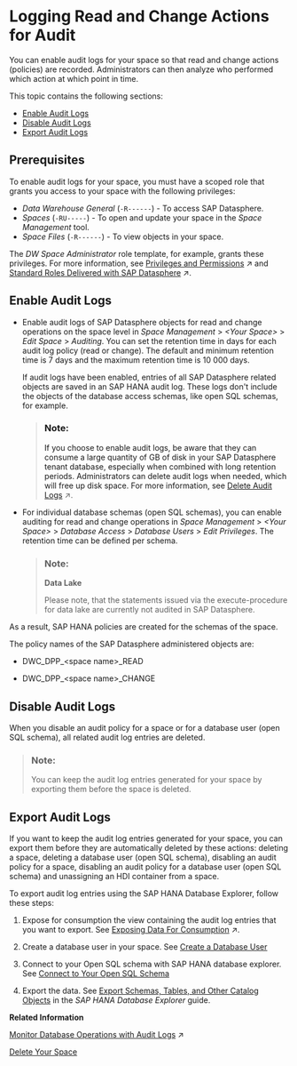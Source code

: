 <!-- loio266553976e1c4db9aaa28a75e2308b77 -->

# Logging Read and Change Actions for Audit

You can enable audit logs for your space so that read and change actions \(policies\) are recorded. Administrators can then analyze who performed which action at which point in time.

This topic contains the following sections:

-   [Enable Audit Logs](logging-read-and-change-actions-for-audit-2665539.md#loio266553976e1c4db9aaa28a75e2308b77__section_pgz_ym4_2jb)
-   [Disable Audit Logs](logging-read-and-change-actions-for-audit-2665539.md#loio266553976e1c4db9aaa28a75e2308b77__section_gzv_3kx_rvb)
-   [Export Audit Logs](logging-read-and-change-actions-for-audit-2665539.md#loio266553976e1c4db9aaa28a75e2308b77__section_js3_ylk_k2c)



<a name="loio266553976e1c4db9aaa28a75e2308b77__section_lsx_5cj_42c"/>

## Prerequisites

To enable audit logs for your space, you must have a scoped role that grants you access to your space with the following privileges:

-   *Data Warehouse General* \(`-R------`\) - To access SAP Datasphere.
-   *Spaces* \(`-RU-----`\) - To open and update your space in the *Space Management* tool.
-   *Space Files* \(`-R------`\) - To view objects in your space.

The *DW Space Administrator* role template, for example, grants these privileges. For more information, see [Privileges and Permissions](https://help.sap.com/viewer/935116dd7c324355803d4b85809cec97/DEV_CURRENT/en-US/d7350c6823a14733a7a5727bad8371aa.html "A privilege represents a task or an area in SAP Datasphere and can be assigned to a specific role. The actions that can be performed in the area are determined by the permissions assigned to a privilege.") :arrow_upper_right: and [Standard Roles Delivered with SAP Datasphere](https://help.sap.com/viewer/935116dd7c324355803d4b85809cec97/DEV_CURRENT/en-US/a50a51d80d5746c9b805a2aacbb7e4ee.html "SAP Datasphere is delivered with several standard roles. A standard role includes a predefined set of privileges and permissions.") :arrow_upper_right:. 



<a name="loio266553976e1c4db9aaa28a75e2308b77__section_pgz_ym4_2jb"/>

## Enable Audit Logs

-   Enable audit logs of SAP Datasphere objects for read and change operations on the space level in *Space Management* \> *<Your Space\>* \> *Edit Space* \> *Auditing*. You can set the retention time in days for each audit log policy \(read or change\). The default and minimum retention time is 7 days and the maximum retention time is 10 000 days.

    If audit logs have been enabled, entries of all SAP Datasphere related objects are saved in an SAP HANA audit log. These logs don't include the objects of the database access schemas, like open SQL schemas, for example.

    > ### Note:  
    > If you choose to enable audit logs, be aware that they can consume a large quantity of GB of disk in your SAP Datasphere tenant database, especially when combined with long retention periods. Administrators can delete audit logs when needed, which will free up disk space. For more information, see [Delete Audit Logs](https://help.sap.com/viewer/935116dd7c324355803d4b85809cec97/DEV_CURRENT/en-US/589fa4251db74fb7955eeee5d86fc25c.html "Delete audit logs and free up disk storage.") :arrow_upper_right:.

-   For individual database schemas \(open SQL schemas\), you can enable auditing for read and change operations in *Space Management* \> *<Your Space\>* \> *Database Access* \> *Database Users* \> *Edit Privileges*. The retention time can be defined per schema.

    > ### Note:  
    > **Data Lake**
    > 
    > Please note, that the statements issued via the execute-procedure for data lake are currently not audited in SAP Datasphere.


As a result, SAP HANA policies are created for the schemas of the space.

The policy names of the SAP Datasphere administered objects are:

-   DWC\_DPP\_<space name\>\_READ

-   DWC\_DPP\_<space name\>\_CHANGE




<a name="loio266553976e1c4db9aaa28a75e2308b77__section_gzv_3kx_rvb"/>

## Disable Audit Logs

When you disable an audit policy for a space or for a database user \(open SQL schema\), all related audit log entries are deleted.

> ### Note:  
> You can keep the audit log entries generated for your space by exporting them before the space is deleted.



<a name="loio266553976e1c4db9aaa28a75e2308b77__section_js3_ylk_k2c"/>

## Export Audit Logs

If you want to keep the audit log entries generated for your space, you can export them before they are automatically deleted by these actions: deleting a space, deleting a database user \(open SQL schema\), disabling an audit policy for a space, disabling an audit policy for a database user \(open SQL schema\) and unassigning an HDI container from a space.

To export audit log entries using the SAP HANA Database Explorer, follow these steps:

1.  Expose for consumption the view containing the audit log entries that you want to export. See [Exposing Data For Consumption](https://help.sap.com/viewer/24f836070a704022a40c15442163e5cf/DEV_CURRENT/en-US/40ec77ec24f244279a81448969a7e769.html "Data can only be accessed outside of your SAP Datasphere space if it is exposed for consumption.") :arrow_upper_right:.
2.  Create a database user in your space. See [Create a Database User](Integrating-Data-Via-Database-Users/Open-SQL-Schema/create-a-database-user-798e3fd.md)

3.  Connect to your Open SQL schema with SAP HANA database explorer. See [Connect to Your Open SQL Schema](Integrating-Data-Via-Database-Users/Open-SQL-Schema/connect-to-your-open-sql-schema-b78ad20.md)

4.  Export the data. See [Export Schemas, Tables, and Other Catalog Objects](https://help.sap.com/docs/SAP_HANA_COCKPIT/e8d0ddfb84094942a9f90288cd6c05d3/1f20a6c4364c4b0680596e74e4ba281d.html) in the *SAP HANA Database Explorer* guide.


**Related Information**  


[Monitor Database Operations with Audit Logs](https://help.sap.com/viewer/935116dd7c324355803d4b85809cec97/DEV_CURRENT/en-US/110404abd2d044008102c871b39fdf65.html "Monitor the read and change actions (policies) performed in the database with audit logs, and see who did what and when.") :arrow_upper_right:

[Delete Your Space](delete-your-space-3eb19b9.md "Delete a space if you are sure that you no longer need any of its content or data.")

